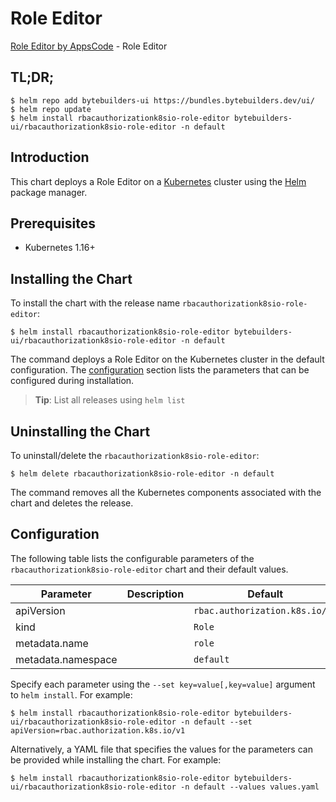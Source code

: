 # Role Editor

[Role Editor by AppsCode](https://byte.builders) - Role Editor

## TL;DR;

```console
$ helm repo add bytebuilders-ui https://bundles.bytebuilders.dev/ui/
$ helm repo update
$ helm install rbacauthorizationk8sio-role-editor bytebuilders-ui/rbacauthorizationk8sio-role-editor -n default
```

## Introduction

This chart deploys a Role Editor on a [Kubernetes](http://kubernetes.io) cluster using the [Helm](https://helm.sh) package manager.

## Prerequisites

- Kubernetes 1.16+

## Installing the Chart

To install the chart with the release name `rbacauthorizationk8sio-role-editor`:

```console
$ helm install rbacauthorizationk8sio-role-editor bytebuilders-ui/rbacauthorizationk8sio-role-editor -n default
```

The command deploys a Role Editor on the Kubernetes cluster in the default configuration. The [configuration](#configuration) section lists the parameters that can be configured during installation.

> **Tip**: List all releases using `helm list`

## Uninstalling the Chart

To uninstall/delete the `rbacauthorizationk8sio-role-editor`:

```console
$ helm delete rbacauthorizationk8sio-role-editor -n default
```

The command removes all the Kubernetes components associated with the chart and deletes the release.

## Configuration

The following table lists the configurable parameters of the `rbacauthorizationk8sio-role-editor` chart and their default values.

|     Parameter      | Description |            Default             |
|--------------------|-------------|--------------------------------|
| apiVersion         |             | `rbac.authorization.k8s.io/v1` |
| kind               |             | `Role`                         |
| metadata.name      |             | `role`                         |
| metadata.namespace |             | `default`                      |


Specify each parameter using the `--set key=value[,key=value]` argument to `helm install`. For example:

```console
$ helm install rbacauthorizationk8sio-role-editor bytebuilders-ui/rbacauthorizationk8sio-role-editor -n default --set apiVersion=rbac.authorization.k8s.io/v1
```

Alternatively, a YAML file that specifies the values for the parameters can be provided while
installing the chart. For example:

```console
$ helm install rbacauthorizationk8sio-role-editor bytebuilders-ui/rbacauthorizationk8sio-role-editor -n default --values values.yaml
```
